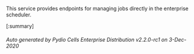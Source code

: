 






This service provides endpoints for managing jobs directly in the enterprise scheduler.

[:summary]

###### Auto generated by Pydio Cells Enterprise Distribution v2.2.0-rc1 on 3-Dec-2020
